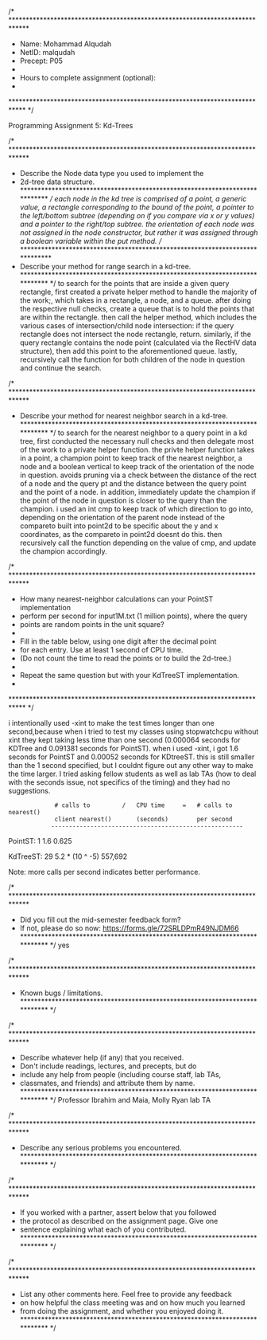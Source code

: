 /* *****************************************************************************
 *  Name: Mohammad Alqudah
 *  NetID: malqudah
 *  Precept: P05
 *
 *  Hours to complete assignment (optional):
 *
 **************************************************************************** */

Programming Assignment 5: Kd-Trees


/* *****************************************************************************
 *  Describe the Node data type you used to implement the
 *  2d-tree data structure.
 **************************************************************************** */
each node in the kd tree is comprised of a point, a generic value, a rectangle
corresponding to the bound of the point, a pointer to the left/bottom subtree
(depending on if you compare via x or y values) and a pointer to the right/top
subtree. the orientation of each node was not assigned in the node constructor,
but rather it was assigned through a boolean variable within the put method.
/* *****************************************************************************
 *  Describe your method for range search in a kd-tree.
 **************************************************************************** */
to search for the points that are inside a given query rectangle, first created
a private helper method to handle the majority of the work;, which takes in a
 rectangle, a node, and a queue. after doing the
respective null checks, create a queue that is to hold the points that are
within the rectangle. then call the helper method, which includes the various
cases of intersection/child node intersection:
if the query rectangle does not intersect the node rectangle, return. similarly,
if the query rectangle contains the node point (calculated via the RectHV data
structure), then add this point to the aforementioned queue. lastly, recursively
call the function for both children of the node in question and continue the
search.

/* *****************************************************************************
 *  Describe your method for nearest neighbor search in a kd-tree.
 **************************************************************************** */
to search for the nearest neighbor to a query point in a kd tree, first
conducted the necessary null checks and then delegate most of the work to
a private helper function. the privte helper function takes in a point,
a champion point to keep track of the nearest neighbor, a node and a boolean
vertical to keep track of the orientation of the node in question. avoids
pruning via a check between the distance of the rect of a node and the query pt
and the distance between the query point and the point of a node. in addition,
immediately update the champion if the point of the node in question is closer
to the query than the champion.
i used an int cmp to keep track of which direction to go into, depending on the
orientation of the parent node instead of the compareto built into point2d
to be specific about the y and x coordinates, as the compareto in point2d doesnt
do this. then recursively call the function depending on the value of cmp,
and update the champion accordingly.

/* *****************************************************************************
 *  How many nearest-neighbor calculations can your PointST implementation
 *  perform per second for input1M.txt (1 million points), where the query
 *  points are random points in the unit square?
 *
 *  Fill in the table below, using one digit after the decimal point
 *  for each entry. Use at least 1 second of CPU time.
 *  (Do not count the time to read the points or to build the 2d-tree.)
 *
 *  Repeat the same question but with your KdTreeST implementation.
 *
 **************************************************************************** */

i intentionally used -xint to make the test times longer than one second,because
when i tried to test my classes using stopwatchcpu without xint they kept
taking less time than one second (0.000064 seconds for KDTree and 0.091381
seconds for PointST). when i used -xint, i got 1.6 seconds for PointST and
0.00052 seconds for KDtreeST. this is still smaller than the 1 second specified,
but I couldnt figure out any other way to make the time larger. I tried asking
fellow students as well as lab TAs (how to deal with the seconds issue, not
 specifics of the timing) and they had no suggestions.


                 # calls to         /   CPU time     =   # calls to nearest()
                 client nearest()       (seconds)        per second
                ------------------------------------------------------
PointST:            1                   1.6                     0.625

KdTreeST:           29              5.2 * (10 ^ -5)             557,692

Note: more calls per second indicates better performance.


/* *****************************************************************************
 *  Did you fill out the mid-semester feedback form?
 *  If not, please do so now: https://forms.gle/72SRLDPmR49NJDM66
 **************************************************************************** */
 yes

/* *****************************************************************************
 *  Known bugs / limitations.
 **************************************************************************** */


/* *****************************************************************************
 *  Describe whatever help (if any) that you received.
 *  Don't include readings, lectures, and precepts, but do
 *  include any help from people (including course staff, lab TAs,
 *  classmates, and friends) and attribute them by name.
 **************************************************************************** */
Professor Ibrahim and Maia, Molly
Ryan lab TA


/* *****************************************************************************
 *  Describe any serious problems you encountered.
 **************************************************************************** */


/* *****************************************************************************
 *  If you worked with a partner, assert below that you followed
 *  the protocol as described on the assignment page. Give one
 *  sentence explaining what each of you contributed.
 **************************************************************************** */




/* *****************************************************************************
 *  List any other comments here. Feel free to provide any feedback
 *  on  how helpful the class meeting was and on how much you learned
 * from doing the assignment, and whether you enjoyed doing it.
 **************************************************************************** */

